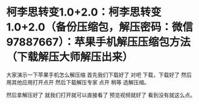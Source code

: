 # 柯李思转变1.0+2.0：柯李思转变1.0+2.0（备份压缩包，解压密码：微信97887667）：苹果手机解压压缩包方法（下载解压大师解压出来）

大家演示一下苹果手机怎么解压缩 首先我们下载好了 对吧 下载，下载好了 然后用其他应用打开点开 然后下载解压专家 点开 稍等 选解压缩。

然后拿解压好了 就我们打开就可以直接看了 预览视频就好了 看到没有就这么点。